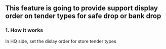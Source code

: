 ## This feature is going to provide support display order on tender types for safe drop or bank drop
### 1. How it works
In HQ side, set the dislay order for store tender types

